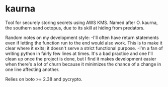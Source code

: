 # kaurna
Tool for securely storing secrets using AWS KMS.  Named after O. kaurna, the southern sand octopus, due to its skill at hiding from predators.

Random notes on my development style:
-I'll often have return statements even if letting the function run to the end would also work.  This is to make it clear where it exits; it doesn't serve a strict functional purpose.
-I'm a fan of writing python in fairly few lines at times.  It's a bad practice and one I'll clean up once the project is done, but I find it makes development easier when there's a lot of churn because it minimizes the chance of a change in one line affecting another.

Relies on boto >= 2.38 and pycrypto.
